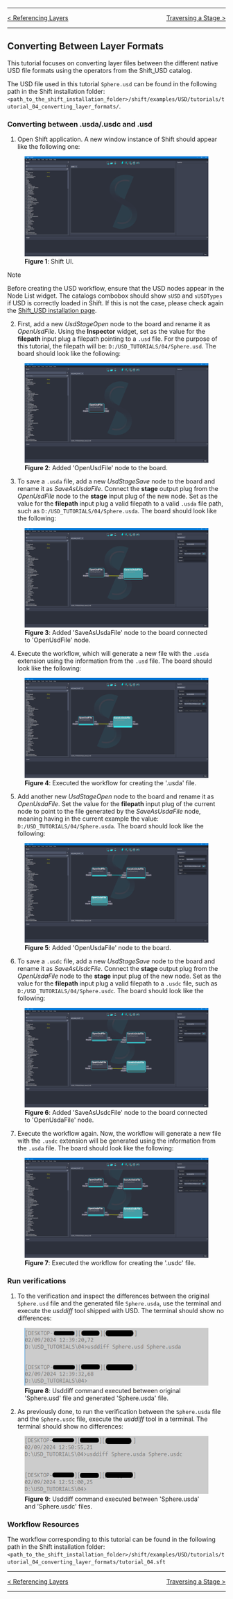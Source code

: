 
---

<p style="text-align:left;">

[< Referencing Layers](usd_tutorial_03.md)
<span style="float:right;">
[Traversing a Stage >](usd_tutorial_05.md)
</span>

</p>

---

## Converting Between Layer Formats

This tutorial focuses on converting layer files between the different native USD file formats using the operators from the Shift_USD catalog.

The USD file used in this tutorial `Sphere.usd` can be found in the following path in the Shift installation folder: `<path_to_the_shift_installation_folder>/shift/examples/USD/tutorials/tutorial_04_converting_layer_formats/`.


### Converting between .usda/.usdc and .usd

1. Open Shift application. A new window instance of Shift should appear like the following one:

<figure>
    <img src="images/usd_tutorial_04/step_01_t04.png" alt="Shift UI.">
    <figcaption><b>Figure 1</b>: Shift UI.</figcaption>
</figure>

>[!NOTE]
> Before creating the USD workflow, ensure that the USD nodes appear in the Node List widget. The catalogs combobox should show `sUSD` and `sUSDTypes` if USD is correctly loaded in Shift. If this is not the case, please check again the [Shift_USD installation page](../usd#installation).

2. First, add a new *UsdStageOpen* node to the board and rename it as *OpenUsdFile*. Using the **Inspector** widget, set as the value for the **filepath** input plug a filepath pointing to a `.usd` file. For the purpose of this tutorial, the filepath will be: `D:/USD_TUTORIALS/04/Sphere.usd`. The board should look like the following:

<figure>
    <img src="images/usd_tutorial_04/step_02_t04.png" alt="Added 'OpenUsdFile' node to the board.">
    <figcaption><b>Figure 2</b>: Added 'OpenUsdFile' node to the board.</figcaption>
</figure>

3. To save a `.usda` file, add a new *UsdStageSave* node to the board and rename it as *SaveAsUsdaFile*. Connect the **stage** output plug from the *OpenUsdFile* node to the **stage** input plug of the new node. Set as the value for the **filepath** input plug a valid filepath to a valid `.usda` file path, such as `D:/USD_TUTORIALS/04/Sphere.usda`. The board should look like the following:

<figure>
    <img src="images/usd_tutorial_04/step_03_t04.png" alt="Added 'SaveAsUsdaFile' node to the board connected to 'OpenUsdFile' node.">
    <figcaption><b>Figure 3</b>: Added 'SaveAsUsdaFile' node to the board connected to 'OpenUsdFile' node.</figcaption>
</figure>

4. Execute the workflow, which will generate a new file with the `.usda` extension using the information from the `.usd` file. The board should look like the following:

<figure>
    <img src="images/usd_tutorial_04/step_04_t04.png" alt="Executed the workflow for creating the '.usda' file.">
    <figcaption><b>Figure 4</b>: Executed the workflow for creating the '.usda' file.</figcaption>
</figure>

5. Add another new *UsdStageOpen* node to the board and rename it as *OpenUsdaFile*. Set the value for the **filepath** input plug of the current node to point to the file generated by the *SaveAsUsdaFile* node, meaning having in the current example the value: `D:/USD_TUTORIALS/04/Sphere.usda`. The board should look like the following:

<figure>
    <img src="images/usd_tutorial_04/step_05_t04.png" alt="Added 'OpenUsdaFile' node to the board.">
    <figcaption><b>Figure 5</b>: Added 'OpenUsdaFile' node to the board.</figcaption>
</figure>

6. To save a `.usdc` file, add a new *UsdStageSave* node to the board and rename it as *SaveAsUsdcFile*. Connect the **stage** output plug from the *OpenUsdaFile* node to the **stage** input plug of the new node. Set as the value for the **filepath** input plug a valid filepath to a `.usdc` file, such as `D:/USD_TUTORIALS/04/Sphere.usdc`. The board should look like the following:

<figure>
    <img src="images/usd_tutorial_04/step_06_t04.png" alt="Added 'SaveAsUsdcFile' node to the board connected to 'OpenUsdaFile' node.">
    <figcaption><b>Figure 6</b>: Added 'SaveAsUsdcFile' node to the board connected to 'OpenUsdaFile' node.</figcaption>
</figure>

7. Execute the workflow again. Now, the workflow will generate a new file with the `.usdc` extension will be generated using the information from the `.usda` file. The board should look like the following:

<figure>
    <img src="images/usd_tutorial_04/step_07_t04.png" alt="Executed the workflow for creating the '.usdc' file.">
    <figcaption><b>Figure 7</b>: Executed the workflow for creating the '.usdc' file.</figcaption>
</figure>


### Run verifications

1. To the verification and inspect the differences between the original `Sphere.usd` file and the generated file `Sphere.usda`, use the terminal and execute the *usddiff* tool shipped with USD. The terminal should show no differences:

<figure>
    <img src="images/usd_tutorial_04/verification_01_t04.png" alt="Usddiff command executed between original 'Sphere.usd' file and generated 'Sphere.usda' file." width="475" height="133">
    <figcaption><b>Figure 8</b>: Usddiff command executed between original 'Sphere.usd' file and generated 'Sphere.usda' file.</figcaption>
</figure>

2. As previously done, to run the verification between the `Sphere.usda` file and the `Sphere.usdc` file, execute the *usddiff* tool in a terminal. The terminal should show no differences:

<figure>
    <img src="images/usd_tutorial_04/verification_02_t04.png" alt="Usddiff command executed between 'Sphere.usda' and 'Sphere.usdc' files."  width="475" height="133">
    <figcaption><b>Figure 9</b>: Usddiff command executed between 'Sphere.usda' and 'Sphere.usdc' files.</figcaption>
</figure>


### Workflow Resources

The workflow corresponding to this tutorial can be found in the following path in the Shift installation folder: `<path_to_the_shift_installation_folder>/shift/examples/USD/tutorials/tutorial_04_converting_layer_formats/tutorial_04.sft`

---

<p style="text-align:left;">

[< Referencing Layers](usd_tutorial_03.md)
<span style="float:right;">
[Traversing a Stage >](usd_tutorial_05.md)
</span>

</p>

---

